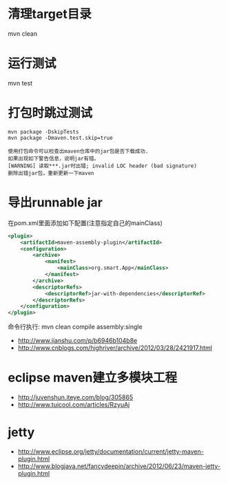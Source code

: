 # 清理target目录
mvn clean

# 运行测试
mvn test

# 打包时跳过测试
```
mvn package -DskipTests
mvn package -Dmaven.test.skip=true

使用打包命令可以检查出maven仓库中的jar包是否下载成功.
如果出现如下警告信息，说明jar有错。
[WARNING] 读取***.jar时出错; invalid LOC header (bad signature)
删除出错jar包，重新更新一下maven
```

# 导出runnable jar
在pom.xml里面添加如下配置(注意指定自己的mainClass)
```xml
<plugin>
	<artifactId>maven-assembly-plugin</artifactId>
	<configuration>
	    <archive>
	        <manifest>
	            <mainClass>org.smart.App</mainClass>
			</manifest>
		</archive>
		<descriptorRefs>
			<descriptorRef>jar-with-dependencies</descriptorRef>
		</descriptorRefs>
	</configuration>
</plugin>
```
命令行执行: mvn clean compile assembly:single
- http://www.jianshu.com/p/b6946b104b8e
- http://www.cnblogs.com/highriver/archive/2012/03/28/2421917.html

# eclipse maven建立多模块工程
- http://juvenshun.iteye.com/blog/305865
- http://www.tuicool.com/articles/RzyuAj

# jetty
- http://www.eclipse.org/jetty/documentation/current/jetty-maven-plugin.html
- http://www.blogjava.net/fancydeepin/archive/2012/06/23/maven-jetty-plugin.html

